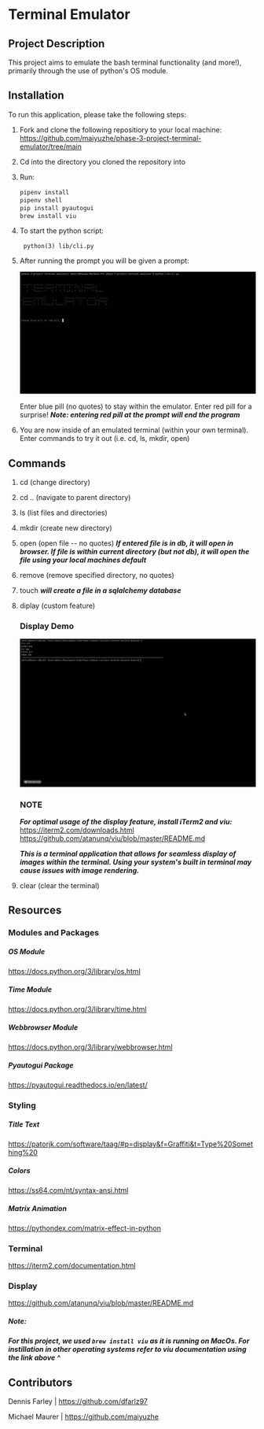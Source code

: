 # Terminal Emulator

## Project Description
This project aims to emulate the bash terminal functionality (and more!), primarily through the use of python's OS module.  

## Installation 
To run this application, please take the following steps: 
1. Fork and clone the following repositiory to your local machine:
    https://github.com/maiyuzhe/phase-3-project-terminal-emulator/tree/main
2. Cd into the directory you cloned the repository into
3. Run: 
    ```
    pipenv install 
    pipenv shell 
    pip install pyautogui
    brew install viu
    ```
4. To start the python script: 
    ```
     python(3) lib/cli.py
    ```
5. After running the prompt you will be given a prompt:

    ![Propmt](Assets/prompt.png)

    Enter blue pill (no quotes) to stay within the emulator.  Enter red pill for a surprise!
    ***Note: entering red pill at the prompt will end the program***

6. You are now inside of an emulated terminal (within your own terminal).  Enter commands to try it out (i.e. cd, ls, mkdir, open)

## Commands
1. cd (change directory)
2. cd .. (navigate to parent directory)
3. ls (list files and directories)
4. mkdir (create new directory)
5. open (open file -- no quotes)
***If entered file is in db, it will open in browser.  If file is within current directory (but not db), it will open the file using your local machines default***
6. remove (remove specified directory, no quotes)
7. touch 
***will create a file in a sqlalchemy database***
8. diplay (custom feature)
    ### Display Demo
    ![Demo](Assets/demo.gif)

    ### NOTE 
    ***For optimal usage of the display feature, install iTerm2 and viu:*** 
    https://iterm2.com/downloads.html
    https://github.com/atanunq/viu/blob/master/README.md
    
    ***This is a terminal application that allows for seamless display of images within the terminal. Using your system's built in terminal may cause issues with image rendering.***
9. clear (clear the terminal)

## Resources 

### Modules and Packages 
##### OS Module
https://docs.python.org/3/library/os.html
##### Time Module 
https://docs.python.org/3/library/time.html
##### Webbrowser Module 
https://docs.python.org/3/library/webbrowser.html
##### Pyautogui Package
https://pyautogui.readthedocs.io/en/latest/

### Styling
##### Title Text
https://patorjk.com/software/taag/#p=display&f=Graffiti&t=Type%20Something%20
##### Colors
https://ss64.com/nt/syntax-ansi.html
##### Matrix Animation
https://pythondex.com/matrix-effect-in-python

### Terminal 
https://iterm2.com/documentation.html

### Display
https://github.com/atanunq/viu/blob/master/README.md

##### **Note:**

***For this project, we used ``` brew install viu ``` as it is running on MacOs. For instillation in other operating systems refer to viu documentation using the link above ^***

## Contributors
Dennis Farley | https://github.com/dfarlz97

Michael Maurer | https://github.com/maiyuzhe


